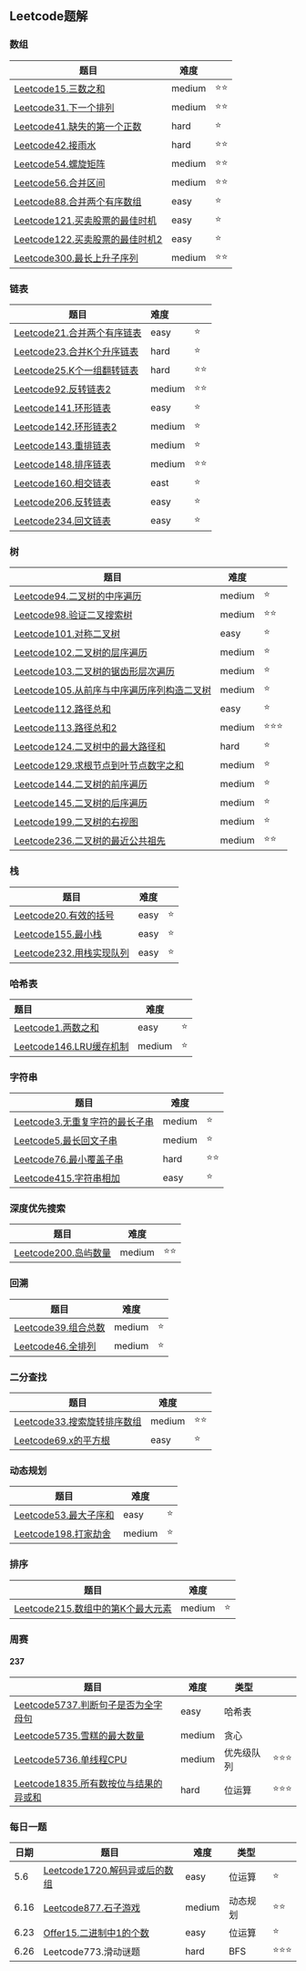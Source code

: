 ## Leetcode题解

### 数组

| 题目                                                         | 难度   |      |
| ------------------------------------------------------------ | ------ | ---- |
| [Leetcode15.三数之和](https://github.com/yiluqingtai/leetcode/blob/master/Array/leetcode15.cpp) | medium | ⭐⭐   |
| [Leetcode31.下一个排列](https://github.com/yiluqingtai/leetcode/blob/master/Array/leetcode31.cpp) | medium | ⭐⭐   |
| [Leetcode41.缺失的第一个正数](https://github.com/yiluqingtai/leetcode/blob/master/Array/leetcode41.cpp) | hard   | ⭐    |
| [Leetcode42.接雨水](https://github.com/yiluqingtai/leetcode/tree/master/Array/leetcode42) | hard   | ⭐⭐   |
| [Leetcode54.螺旋矩阵](https://github.com/yiluqingtai/leetcode/blob/master/Array/leetcode54.cpp) | medium | ⭐⭐   |
| [Leetcode56.合并区间](https://github.com/yiluqingtai/leetcode/blob/master/Array/leetcode56.cpp) | medium | ⭐⭐   |
| [Leetcode88.合并两个有序数组](https://github.com/yiluqingtai/leetcode/blob/master/Array/leetcode88.cpp) | easy   | ⭐    |
| [Leetcode121.买卖股票的最佳时机](https://github.com/yiluqingtai/leetcode/blob/master/Array/leetcode121.cpp) | easy   | ⭐    |
| [Leetcode122.买卖股票的最佳时机2](https://github.com/yiluqingtai/leetcode/blob/master/Array/leetcode122.cpp) | easy   | ⭐    |
| [Leetcode300.最长上升子序列](https://github.com/yiluqingtai/leetcode/blob/master/Array/leetcode300.cpp) | medium | ⭐⭐   |

### 链表

| 题目                                                         | 难度   |      |
| ------------------------------------------------------------ | :----- | ---- |
| [Leetcode21.合并两个有序链表](https://github.com/yiluqingtai/leetcode/tree/master/List/leetcode21) | easy   | ⭐    |
| [Leetcode23.合并K个升序链表](https://github.com/yiluqingtai/leetcode/blob/master/List/leetcode23.cpp) | hard   | ⭐    |
| [Leetcode25.K个一组翻转链表](https://github.com/yiluqingtai/leetcode/blob/master/List/leetcode25.cpp) | hard   | ⭐⭐   |
| [Leetcode92.反转链表2](https://github.com/yiluqingtai/leetcode/blob/master/List/leetcode92.cpp) | medium | ⭐⭐   |
| [Leetcode141.环形链表](https://github.com/yiluqingtai/leetcode/blob/master/List/leetcode141.cpp) | easy   | ⭐    |
| [Leetcode142.环形链表2](https://github.com/yiluqingtai/leetcode/blob/master/List/leetcode142.cpp) | medium | ⭐    |
| [Leetcode143.重排链表](https://github.com/yiluqingtai/leetcode/blob/master/List/leetcode143.cpp) | medium | ⭐    |
| [Leetcode148.排序链表](https://github.com/yiluqingtai/leetcode/blob/master/List/leetcode148.cpp) | medium | ⭐⭐   |
| [Leetcode160.相交链表](https://github.com/yiluqingtai/leetcode/blob/master/List/leetcode160.cpp) | east   | ⭐    |
| [Leetcode206.反转链表](https://github.com/yiluqingtai/leetcode/tree/master/List/leetcode206) | easy   | ⭐    |
| [Leetcode234.回文链表](https://github.com/yiluqingtai/leetcode/blob/master/List/leetcode234.cpp) | easy   | ⭐    |

### 树

| 题目                                                         | 难度   |      |
| ------------------------------------------------------------ | ------ | ---- |
| [Leetcode94.二叉树的中序遍历](https://github.com/yiluqingtai/leetcode/blob/master/Tree/leetcode94.cpp) | medium | ⭐    |
| [Leetcode98.验证二叉搜索树](https://github.com/yiluqingtai/leetcode/blob/master/Tree/leetcode98.cpp) | medium | ⭐⭐   |
| [Leetcode101.对称二叉树](https://github.com/yiluqingtai/leetcode/blob/master/Tree/leetcode101.cpp) | easy   | ⭐    |
| [Leetcode102.二叉树的层序遍历](https://github.com/yiluqingtai/leetcode/blob/master/Tree/leetcode102.cpp) | medium | ⭐    |
| [Leetcode103.二叉树的锯齿形层次遍历](https://github.com/yiluqingtai/leetcode/blob/master/Tree/leetcode103.cpp) | medium | ⭐    |
| [Leetcode105.从前序与中序遍历序列构造二叉树](https://github.com/yiluqingtai/leetcode/blob/master/Tree/leetcode105.cpp) | medium | ⭐    |
| [Leetcode112.路径总和](https://github.com/yiluqingtai/leetcode/blob/master/Tree/leetcode112.cpp) | easy   | ⭐    |
| [Leetcode113.路径总和2](https://github.com/yiluqingtai/leetcode/blob/master/Tree/leetcode113.cpp) | medium | ⭐⭐⭐  |
| [Leetcode124.二叉树中的最大路径和](https://github.com/yiluqingtai/leetcode/blob/master/Tree/leetcode124.cpp) | hard   | ⭐    |
| [Leetcode129.求根节点到叶节点数字之和](https://github.com/yiluqingtai/leetcode/blob/master/Tree/leetcode129.cpp) | medium | ⭐    |
| [Leetcode144.二叉树的前序遍历](https://github.com/yiluqingtai/leetcode/blob/master/Tree/leetcode144.cpp) | medium | ⭐    |
| [Leetcode145.二叉树的后序遍历](https://github.com/yiluqingtai/leetcode/blob/master/Tree/leetcode145.cpp) | medium | ⭐    |
| [Leetcode199.二叉树的右视图](https://github.com/yiluqingtai/leetcode/blob/master/Tree/leetcode199.cpp) | medium | ⭐    |
| [Leetcode236.二叉树的最近公共祖先](https://github.com/yiluqingtai/leetcode/blob/master/Tree/leetcode236.cpp) | medium | ⭐⭐   |

### 栈

| 题目                                                         | 难度 |      |
| ------------------------------------------------------------ | ---- | ---- |
| [Leetcode20.有效的括号](https://github.com/yiluqingtai/leetcode/blob/master/Stack/leetcode20.cpp) | easy | ⭐    |
| [Leetcode155.最小栈](https://github.com/yiluqingtai/leetcode/tree/master/Stack) | easy | ⭐    |
| [Leetcode232.用栈实现队列](https://github.com/yiluqingtai/leetcode/blob/master/Stack/leetcode232.cpp) | easy | ⭐    |

### 哈希表

| 题目                                                         | 难度   |      |
| :----------------------------------------------------------- | ------ | ---- |
| [Leetcode1.两数之和](https://github.com/yiluqingtai/leetcode/blob/master/Hash%20Table/leetcode1.cpp) | easy   | ⭐    |
| [Leetcode146.LRU缓存机制](https://github.com/yiluqingtai/leetcode/blob/master/Hash%20Table/leetcode146.cpp) | medium | ⭐    |

### 字符串

| 题目                                                         | 难度   |      |
| ------------------------------------------------------------ | ------ | ---- |
| [Leetcode3.无重复字符的最长子串](https://github.com/yiluqingtai/leetcode/blob/master/String/Leetcode3.cpp) | medium | ⭐    |
| [Leetcode5.最长回文子串](https://github.com/yiluqingtai/leetcode/tree/master/String/leetcode5) | medium | ⭐    |
| [Leetcode76.最小覆盖子串](https://github.com/yiluqingtai/leetcode/blob/master/String/Leetcode176.cpp) | hard   | ⭐⭐   |
| [Leetcode415.字符串相加](https://github.com/yiluqingtai/leetcode/blob/master/String/leetcode415.cpp) | easy   | ⭐    |

### 深度优先搜索

| 题目                                                         | 难度   |      |
| ------------------------------------------------------------ | ------ | ---- |
| [Leetcode200.岛屿数量](https://github.com/yiluqingtai/leetcode/blob/master/DFS/leetcode200.cpp) | medium | ⭐⭐   |

### 回溯

| 题目                                                         | 难度   |      |
| ------------------------------------------------------------ | ------ | ---- |
| [Leetcode39.组合总数](https://github.com/yiluqingtai/leetcode/blob/master/Backtrace/leetcode39.cpp) | medium | ⭐    |
| [Leetcode46.全排列](https://github.com/yiluqingtai/leetcode/blob/master/Backtrace/leetcode46.cpp) | medium | ⭐    |

### 二分查找

| 题目                                                         | 难度   |      |
| ------------------------------------------------------------ | ------ | ---- |
| [Leetcode33.搜索旋转排序数组](https://github.com/yiluqingtai/leetcode/blob/master/Binary%20Search/leetcode33.cpp) | medium | ⭐⭐   |
| [Leetcode69.x的平方根](https://github.com/yiluqingtai/leetcode/blob/master/Binary%20Search/leetcode69.cpp) | easy   | ⭐    |

### 动态规划

| 题目                                                         | 难度   |      |
| ------------------------------------------------------------ | ------ | ---- |
| [Leetcode53.最大子序和](https://github.com/yiluqingtai/leetcode/tree/master/DP/leetcode53) | easy   | ⭐    |
| [Leetcode198.打家劫舍](https://github.com/yiluqingtai/leetcode/tree/master/DP/leetcode198) | medium | ⭐    |

### 排序

| 题目                                                         | 难度   |      |
| ------------------------------------------------------------ | ------ | ---- |
| [Leetcode215.数组中的第K个最大元素](https://github.com/yiluqingtai/leetcode/tree/master/Sort/leetcode215) | medium | ⭐    |



### 周赛

#### 237

| 题目                                                         | 难度   | 类型       |      |
| ------------------------------------------------------------ | ------ | ---------- | ---- |
| [Leetcode5737.判断句子是否为全字母句](https://github.com/yiluqingtai/leetcode/blob/master/Contest/237/leetcode5737.cpp) | easy   | 哈希表     |      |
| [Leetcode5735.雪糕的最大数量](https://github.com/yiluqingtai/leetcode/blob/master/Contest/237/leetcode5735.cpp) | medium | 贪心       |      |
| [Leetcode5736.单线程CPU](https://github.com/yiluqingtai/leetcode/blob/master/Contest/237/leetcode5736.cpp) | medium | 优先级队列 | ⭐⭐⭐  |
| [Leetcode1835.所有数按位与结果的异或和](https://github.com/yiluqingtai/leetcode/tree/master/Contest/237/leetcode1835) | hard   | 位运算     | ⭐⭐⭐  |

### 每日一题

| 日期 | 题目                                                         | 难度   | 类型     |      |
| ---- | ------------------------------------------------------------ | ------ | -------- | ---- |
| 5.6  | [Leetcode1720.解码异或后的数组](https://github.com/yiluqingtai/leetcode/blob/master/Bit%20Operation/leetcode1720.cpp) | easy   | 位运算   | ⭐    |
| 6.16 | [Leetcode877.石子游戏](https://github.com/yiluqingtai/leetcode/blob/master/DP/leetcode877.cpp) | medium | 动态规划 | ⭐⭐   |
| 6.23 | [Offer15.二进制中1的个数](https://github.com/yiluqingtai/leetcode/tree/master/Bit%20Operation/offer15) | easy   | 位运算   | ⭐    |
| 6.26 | Leetcode773.滑动谜题                                         | hard   | BFS      | ⭐⭐⭐  |

